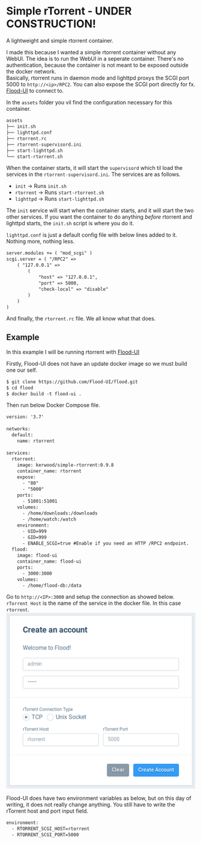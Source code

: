 # Simple rTorrent - UNDER CONSTRUCTION!
A lightweight and simple rtorrent container.

I made this because I wanted a simple rtorrent container without any WebUI. The idea is to run the WebUI in a seperate container. There's no authentication, because the container is not meant to be exposed outside the docker network.  
Basically, rtorrent runs in daemon mode and lighttpd proxys the SCGI port 5000 to `http://<ip>/RPC2`. You can also expose the SCGI port directly for fx. [Flood-UI](https://github.com/Flood-UI/flood) to connect to.

In the `assets` folder you vil find the configuration necessary for this container.
```
assets
├── init.sh
├── lighttpd.conf
├── rtorrent.rc
├── rtorrent-supervisord.ini
├── start-lighttpd.sh
└── start-rtorrent.sh
```

When the container starts, it will start the `supervisord` which til load the services in the `rtorrent-supervisord.ini`. The services are as follows.
 - `init` -> Runs `init.sh`
 - `rtorrent` -> Runs `start-rtorrent.sh`
 - `lighttpd` -> Runs `start-lighttpd.sh`

The `init` service will start when the container starts, and it will start the two other services. If you want the container to do anything *before* rtorrent and lighttpd starts, the `init.sh` script is where you do it.

`lighttpd.conf` is just a default config file with below lines added to it. Nothing more, nothing less.
```
server.modules += ( "mod_scgi" )
scgi.server = ( "/RPC2" =>
    ( "127.0.0.1" =>
        (
            "host" => "127.0.0.1",
            "port" => 5000,
            "check-local" => "disable"
        )
    )
)
```

And finally, the `rtorrent.rc` file. We all know what that does.

## Example
In this example I will be running rtorrent with [Flood-UI](https://github.com/Flood-UI/flood)

Firstly, Flood-UI does not have an update docker image so we must build one our self.
```
$ git clone https://github.com/Flood-UI/flood.git
$ cd flood
$ docker build -t flood-ui .
```

Then run below Docker Compose file.
```
version: '3.7'

networks:
  default:
    name: rtorrent

services:
  rtorrent:
    image: kerwood/simple-rtorrent:0.9.8
    container_name: rtorrent
    expose:
      - "80"
      - "5000"
    ports:
      - 51001:51001
    volumes:
      - /home/downloads:/downloads
      - /home/watch:/watch
    environment:
      - UID=999
      - GID=999
      - ENABLE_SCGI=true #Enable if you need an HTTP /RPC2 endpoint.
  flood:
    image: flood-ui
    container_name: flood-ui
    ports:
      - 3000:3000
    volumes:
      - /home/flood-db:/data
```

Go to `http://<IP>:3000` and setup the connection as showed below. `rTorrent Host` is the name of the service in the docker file. In this case `rtorrent`.
![](flood-ui.png)

Flood-UI does have two environment variables as below, but on this day of writing, it does not really change anything. You still have to write the rTorrent host and port input field.
```
environment:
  - RTORRENT_SCGI_HOST=rtorrent
  - RTORRENT_SCGI_PORT=5000
```